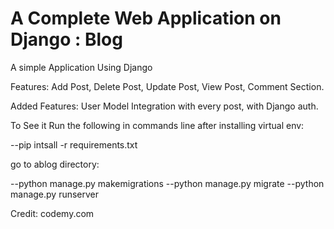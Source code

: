 #  A Complete Web Application on Django : Blog

A simple Application Using Django

Features: Add Post, Delete Post, Update Post, View Post, Comment Section.

Added Features: User Model Integration with every post, with Django auth. 

To See it Run the following in commands line after installing virtual env:

--pip intsall -r requirements.txt

go to ablog directory:

--python manage.py makemigrations
--python manage.py migrate
--python manage.py runserver


Credit: codemy.com
